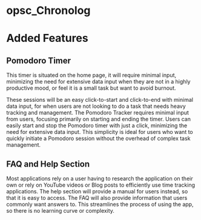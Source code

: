# opsc_Chronolog
# Added Features
## Pomodoro Timer 
This timer is situated on the home page, it will require minimal input, minimizing the need for
extensive data input when they are not in a highly productive mood, or feel it is a small
task but want to avoid burnout. 

These sessions will be an easy click-to-start and click-to-end with minimal data input, for
when users are not looking to do a task that needs heavy tracking and management.
The Pomodoro Tracker requires minimal input from users, focusing primarily on
starting and ending the timer. Users can easily start and stop the Pomodoro timer with
just a click, minimizing the need for extensive data input. This simplicity is ideal for
users who want to quickly initiate a Pomodoro session without the overhead of
complex task management.

## FAQ and Help Section
Most applications rely on a user having to research the application on their own or rely
on YouTube videos or Blog posts to efficiently use time tracking applications. The help
section will provide a manual for users instead, so that it is easy to access. The FAQ
will also provide information that users commonly want answers to. This streamlines
the process of using the app, so there is no learning curve or complexity.

